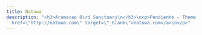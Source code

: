 ```yaml
---
title: Natuwa
description: "<h3>Aramacao Bird Sanctuary\n</h3>\n<p>Pendiente - Theme Park\n</p>\n<p>\n\t<a
  href=\"http://natuwa.com\" target=\"_blank\">natuwa.com</a>\n</p>"
---
```


